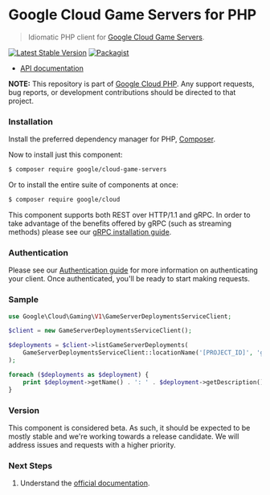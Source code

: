 # Google Cloud Game Servers for PHP

> Idiomatic PHP client for [Google Cloud Game Servers](https://cloud.google.com/game-servers).

[![Latest Stable Version](https://poser.pugx.org/google/cloud-game-servers/v/stable)](https://packagist.org/packages/google/cloud-game-servers) [![Packagist](https://img.shields.io/packagist/dm/google/cloud-game-servers.svg)](https://packagist.org/packages/google/cloud-game-servers)

* [API documentation](http://googleapis.github.io/google-cloud-php/#/docs/cloud-game-servers/latest/gameservers/readme)

**NOTE:** This repository is part of [Google Cloud PHP](https://github.com/googleapis/google-cloud-php). Any
support requests, bug reports, or development contributions should be directed to
that project.

### Installation

Install the preferred dependency manager for PHP, [Composer](https://getcomposer.org/).

Now to install just this component:

```sh
$ composer require google/cloud-game-servers
```

Or to install the entire suite of components at once:

```sh
$ composer require google/cloud
```

This component supports both REST over HTTP/1.1 and gRPC. In order to take advantage of the benefits offered by gRPC (such as streaming methods)
please see our [gRPC installation guide](https://cloud.google.com/php/grpc).

### Authentication

Please see our [Authentication guide](https://github.com/googleapis/google-cloud-php/blob/main/AUTHENTICATION.md) for more information
on authenticating your client. Once authenticated, you'll be ready to start making requests.

### Sample

```php
use Google\Cloud\Gaming\V1\GameServerDeploymentsServiceClient;

$client = new GameServerDeploymentsServiceClient();

$deployments = $client->listGameServerDeployments(
    GameServerDeploymentsServiceClient::locationName('[PROJECT_ID]', 'global')
);

foreach ($deployments as $deployment) {
    print $deployment->getName() . ': ' . $deployment->getDescription() . PHP_EOL;
}
```

### Version

This component is considered beta. As such, it should be expected to be mostly
stable and we're working towards a release candidate. We will address issues
and requests with a higher priority.

### Next Steps

1. Understand the [official documentation](https://cloud.google.com/game-servers/docs).
